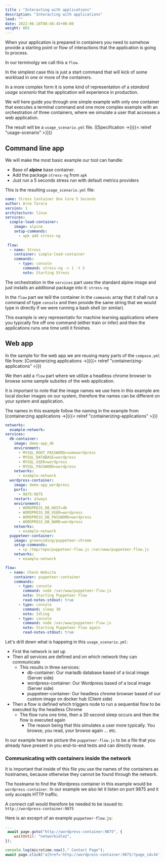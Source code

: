 ```yaml
---
title : "Interacting with applications"
description: "Interacting with applications"
lead: ""
date: 2022-06-18T08:48:45+00:00
weight: 803
---
```


When your application is prepared in containers you need to somehow provide a starting
point or flow of interactions that the application is going to process.

In our terminolgy we call this a `flow`.

In the simplest case this is just a start command that will kick of some workload
in one or more of the containers.

In a more complex form it is some kind of representation of a *standard usage scenario* 
that the application will experience in production. 

We will here guide you through one simple example with only one container that 
executes a terminal command and one more complex example with an orchestration of
three containers, where we simulate a user that accesses a web application.

The result will be a `usage_scenario.yml` file. ([Specification →]({{< relref "usage-scenario" >}}))

## Command line app

We will make the most basic example our tool can handle:
- Base of **alpine** base container.
- Add the package `stress-ng` from `apk`
- Just run a 5 seconds stress run with default metrics providers

This is the resulting `usage_scenario.yml` file:

```yaml
name: Stress Container One Core 5 Seconds
author: Arne Tarara
version: 1
architecture: linux
services:
  simple-load-container:
    image: alpine
    setup-commands:
      - apk add stress-ng
 
 flow:
  - name: Stress
    container: simple-load-container
    commands:
      - type: console
        command: stress-ng -c 1 -t 5
        note: Starting Stress

```

The orchestration in the `services` part uses the standard alpine image and just installs
an additional package into it: `stress-ng`

In the `flow` part we teill the container in the `commands` array that it shall
run a command of type `console` and then provide the same string that we would type
in directly if we were running a bash shell (or similar).

This example is very representativ for machine learning applications where you typically
fire off one command (either train or infer) and then the applications runs one time
until it finishes.

## Web app

In the sample for the web app we are reusing many parts of the `compose.yml` file from: [Containerizing applications →]({{< relref "containerizing-applications" >}})

We then add a `flow` part where we utilize a headless chrome browser to browse 
some sample subsites of the web application.

It is important to note that the image names we use here in this example are local docker
images on our system, therefore the names can be different on your system and application.

The names in this example follow the naming in the example from [containerzing applications →]({{< relref "containerizing-applications" >}})

```yaml
networks:
  example-network:
services:
  db-container:
    image: demo-app_db
    environment:
      - MYSQL_ROOT_PASSWORD=somewordpress
      - MYSQL_DATABASE=wordpress
      - MYSQL_USER=wordpress
      - MYSQL_PASSWORD=wordpress
    networks:
      - example-network
  wordpress-container:
    image: demo-app_wordpress
    ports:
      - 9875:9875
    restart: always
    environment:
      - WORDPRESS_DB_HOST=db
      - WORDPRESS_DB_USER=wordpress
      - WORDPRESS_DB_PASSWORD=wordpress
      - WORDPRESS_DB_NAME=wordpress
    networks:
      - example-network
  puppeteer-container:
    image: greencoding/puppeteer-chrome
    setup-commands:
      - cp /tmp/repo/puppeteer-flow.js /var/www/puppeteer-flow.js
    networks:
      - example-network

flow:
  - name: Check Website
    container: puppeteer-container
    commands:
      - type: console
        command: node /var/www/puppeteer-flow.js
        note: Starting Puppeteer Flow
        read-notes-stdout: true
      - type: console
        command: sleep 30
        note: Idling
      - type: console
        command: node /var/www/puppeteer-flow.js
        note: Starting Puppeteer Flow again
        read-notes-stdout: true
```

Let's drill down what is happeing in this `usage_scenario.yml`:

- First the network is set up
- Then all services are defined and on which network they can communicate
    + This results in three services:
        * db-container: Our mariadb database based of a local image (Server side)
        * wordpress-container: Our Wordpress based of a local image (Server side)
        * puppeteer-container: Our headless chrome browser based of our custom image on docker hub (Client side)
- Then a flow is defined which triggers node to run a sequential flow to be executed by the headless Chrome
    + The flow runs one time, then a 30 second sleep occurs and then the flow is executed again
        * The reason being that this simulates a user more typically. You browse, you read, your browse again ... etc.

In our example here we picture the `puppeteer-flow.js` to be a file that you already have
present in you end-to-end tests and can directly reuse.

### Communicating with containers inside the network

It is important that inside of this file you use the names of the containers as hostnames, because
otherwise they cannot be found through the network.

The hostname to find the Wordpress container in this example would be `wordpress-container`. 
In our example we also let it listen on port 9875 and it only accepts HTTP traffic.

A connect call would therefore be needed to be issued to: `http://wordpress-container:9875`

Here is an exceprt of an example `puppeteer-flow.js`:

```javascript
...
 await page.goto("http://wordpress-container:9875", {
    waitUntil: "networkidle2",
});

console.log(microtime.now()," Contact Page");
await page.click("a[href='http://wordpress-container:9875/?page_id=34']");

```